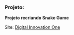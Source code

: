 ### Projeto: 

**Projeto recriando Snake Game**

Site: [Digital Innovation One](http://www.digitalinnovation.one/)
